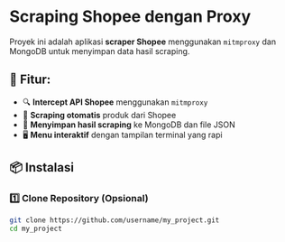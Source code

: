 # Scraping Shopee dengan Proxy

Proyek ini adalah aplikasi **scraper Shopee** menggunakan `mitmproxy` dan MongoDB untuk menyimpan data hasil scraping.

## 📌 Fitur:
- 🔍 **Intercept API Shopee** menggunakan `mitmproxy`
- 📡 **Scraping otomatis** produk dari Shopee
- 💾 **Menyimpan hasil scraping** ke MongoDB dan file JSON
- 🖥 **Menu interaktif** dengan tampilan terminal yang rapi

## 📦 Instalasi
### **1️⃣ Clone Repository (Opsional)**
```sh
git clone https://github.com/username/my_project.git
cd my_project
